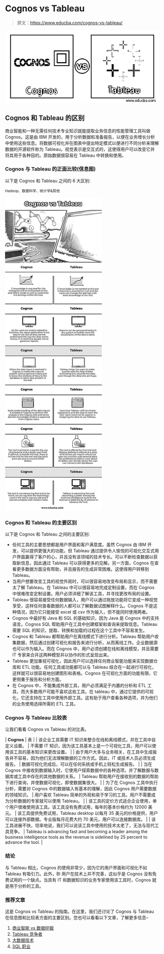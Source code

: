 # Cognos vs Tableau

> 原文：<https://www.educba.com/cognos-vs-tableau/>

![Cognos vs Tableau](img/ac29dcc13ebd5cae62ed76fd6c27b129.png)



## Cognos 和 Tableau 的区别

商业智能和一种无需任何技术专业知识就能提取业务信息的性能管理工具叫做 Cognos。这是由 IBM 开发的，用于分析数据和准备报告，以便在业务增长分析中使用这些信息。将数据可视化并在图表中提出特定模式以便进行不同分析来理解数据的开源软件称为 Tableau。视觉表示是交互式的，这使得用户可以改变它并将其用于各种目的。原始数据很容易在 Tableau 中转换和使用。

### Cognos 与 Tableau 的正面比较(信息图)

以下是 Cognos 和 Tableau 之间的 6 大区别:

<small>Hadoop、数据科学、统计学&其他</small>

![Cognos-vs-Tableau-info](img/ddf0a1dedab06c43995e32f35ce5db1d.png)



### Cognos 和 Tableau 的主要区别

以下是 Cognos 和 Tableau 之间的主要区别:

*   任何工具的主要思想都是用户界面和客户满意度。虽然 Cognos 由 IBM 开发，可以提供更强大的功能，但 Tableau 通过提供令人愉悦的可视化交互式用户界面赢得了客户的心，并且没有该领域的技术专长。可以不断检查数据以获取新信息，因此通过 Tableau 可以获得更多的见解。另一方面，Cognos 在查看更多数据方面没有帮助，并且报告的生成非常困难。这使得用户转移到 Tableau。
*   当用户想要改变工具的视觉外观时，可以很容易地改变布局和显示，而不需要太了解 Tableau。在 Tableau 中可以很容易地完成定制设置，而在 Cognos 中很难改变定制设置。用户必须详细了解该工具，并寻找更改布局的设置。
*   Tableau 很容易接受任何数据输入，用户可以通过拖放功能将它变成一种视觉享受，这样任何查看数据的人都可以了解数据试图解释什么。Cognos 不是这种情况，因为它只能接受 excel 或 csv 作为输入，但不能同时使用两者。
*   Cognos 中最好有 Java 和 SQL 的基础知识，因为 Java 是 Cognos 中的支持语言。Cognos SQL 帮助用户在工具中创建框架和查询来提取信息。Tableau 需要 SQL 的知识，提取、转换和加载的过程在这个工具中不容易发生。
*   Cognos 和 Tableau 都帮助用户在离线模式下进行分析。Tableau 帮助用户收集数据，然后通过创建可视化和报告来进行分析，从而离线工作。企业数据源也可以作为输入。而在 Cognos 中，用户必须创建在线和离线模型，并且需要 IT 专家来合并这两种模型并以协作的形式呈现出来。
*   Tableau 更加重视可视化，因此用户可以选择任何商业智能功能来实现数据仓库和 ETL 功能。任何工具或功能都可以与 Tableau 结合在一起进行可视化，这样就可以很容易地创建图形和表格。Cognos 在可视化方面的功能有限，它更侧重于报告和分析方面。
*   在 Cognos 中，不能集成外部工具，用户必须满足于内置的分析和 ETL 工具，而大多数用户可能不喜欢这些工具。在 tableau 中，通过它提供的可视化，它还支持在工具中使用外部工具。这有助于用户查看各种选项，并为他们的业务使用选择所需的 ETL 工具。

### Cognos 与 Tableau 比较表

让我们看看 Cognos vs Tableau 的对比表。

| **Cognos** | 表 |
| 该企业工具需要 IT 知识来整合在线和离线模式，并在工具中自定义设置。 | 不需要 IT 知识，因为该工具基本上是一个可视化工具，用户可以使用该工具的基本知识来更改设置。 |
| 由于用户大多与业务相关，在工具中生成报告并不容易，因为他们无法理解数据的工作方式。因此，IT 或技术人员必须生成报告。 | 数据可视化完成后，可以在任何系统或手机上轻松生成报告。 |
| 当在 Cognos 中接收到数据输入时，它使用户探索数据中的各种选项，并了解数据与数据库或工具中存在的其他数据的关系。 | Tableau 帮助用户在接收到的数据的帮助下进行查询，并使数据可视化，即使数据集很大。 |
| 为了在 Cognos 工具中执行分析，需要对 Cognos 中的数据输入有基本的理解，因此 Cognos 用户需要数据的领域知识。 | 用户喜欢 Tableau 简单的外观和易于学习的工具。用户不需要成为分析数据的专家就可以使用 Tableau。 |
| 该工具的定价方式适合企业使用，单个用户很难使用该工具。该工具没有免费试用，每年的基本价格约为 12000 美元。 | 该工具提供免费试用，Tableau desktop 以每月 35 美元的价格提供，用户可以连接外部数据。专业版每月花费大约 70 美元，用户可以连接数据库。 |
| 该工具进展不快，坦率地说，我们可以说该工具中使用的技术太老了，无法与现代工具竞争。 | Tableau is advancing fast and becoming a leader among the business intelligence tools as the revenue is sidelined by 25 percent to advance the tool. |

### 结论

与 Tableau 相比，Cognos 的使用非常少，因为它的用户界面和可视化不如 Tableau 有吸引力。此外，BI 用户在技术上并不完善，这似乎是 Cognos 没有免费试用的一个缺点。当具有 IT 和数据知识的业务专家使用该工具时，Cognos 就是用于分析的工具。

### 推荐文章

这是 Cognos vs Tableau 的指南。在这里，我们还讨论了 Cognos 与 Tableau 在信息图和比较表方面的主要区别。您也可以看看以下文章，了解更多信息–

1.  [商业智能 vs 数据挖掘](https://www.educba.com/business-intelligence-vs-data-mining/)
2.  [Tableau 竞争者](https://www.educba.com/tableau-competitors/)
3.  [大数据技术](https://www.educba.com/big-data-technologies/)
4.  [SQL 职业](https://www.educba.com/careers-in-sql/)





